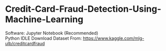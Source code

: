 # Credit-Card-Fraud-Detection-Using-Machine-Learning
Software:
    Jupyter Notebook (Recommended)                                                                                                                     
            Python IDLE                                                                                                                                                                                                                                                       Download Dataset From: https://www.kaggle.com/mlg-ulb/creditcardfraud

